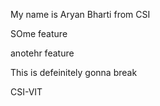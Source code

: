 My name is Aryan Bharti from CSI

SOme feature

anotehr feature

This is defeinitely gonna break

CSI-VIT